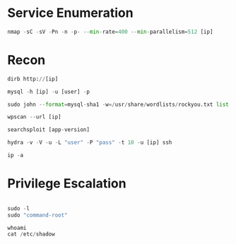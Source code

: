 # Service Enumeration
```python
nmap -sC -sV -Pn -n -p- --min-rate=400 --min-parallelism=512 [ip]
```

# Recon
```python
dirb http://[ip]

mysql -h [ip] -u [user] -p

sudo john --format=mysql-sha1 -w=/usr/share/wordlists/rockyou.txt list

wpscan --url [ip]

searchsploit [app-version]

hydra -v -V -u -L "user" -P "pass" -t 10 -u [ip] ssh

ip -a


```

# Privilege Escalation
```python

sudo -l
sudo "command-root"

whoami
cat /etc/shadow
```